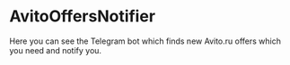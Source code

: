 # AvitoOffersNotifier
Here you can see the Telegram bot which finds new Avito.ru offers which you need and notify you.
